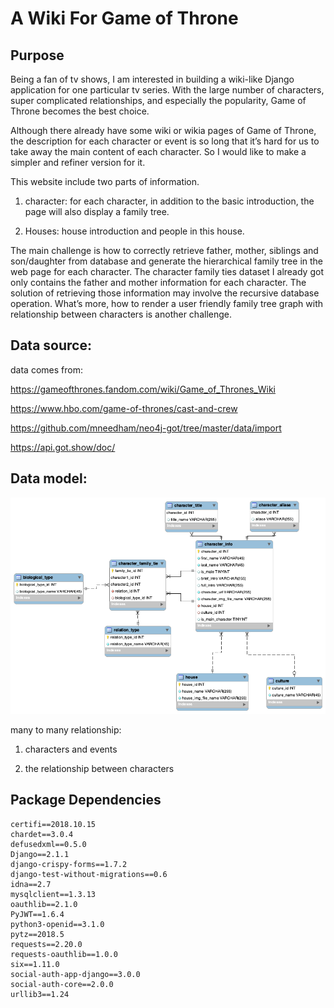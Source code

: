 # A Wiki For Game of Throne

## Purpose

Being a fan of tv shows, I am interested in building a wiki-like Django application for one particular tv series. With the large number of characters, super complicated relationships, and especially the popularity, Game of Throne becomes the best choice. 

Although there already have some wiki or wikia pages of Game of Throne, the description for each character or event is so long that it’s hard for us to take away the main content of each character. So I would like to make a simpler and refiner version for it.

This website include two parts of information. 

1. character: for each character, in addition to the basic introduction, the page will also display a family tree. 

2. Houses: house introduction and people in this house.


The main challenge is how to correctly retrieve father, mother, siblings and son/daughter from database and generate the hierarchical family tree in the web page for each character. The character family ties dataset I already got only contains the father and mother information for each character. The solution of retrieving those information may involve the recursive database operation. What’s more, how to render a user friendly family tree graph with relationship  between characters is another challenge.

## Data source: 

data comes from:

https://gameofthrones.fandom.com/wiki/Game_of_Thrones_Wiki

https://www.hbo.com/game-of-thrones/cast-and-crew

https://github.com/mneedham/neo4j-got/tree/master/data/import

https://api.got.show/doc/

## Data model:

![img](./static/img/data-model.png)

many to many relationship: 

1) characters and events 

2) the relationship between characters

## Package Dependencies

```
certifi==2018.10.15
chardet==3.0.4
defusedxml==0.5.0
Django==2.1.1
django-crispy-forms==1.7.2
django-test-without-migrations==0.6
idna==2.7
mysqlclient==1.3.13
oauthlib==2.1.0
PyJWT==1.6.4
python3-openid==3.1.0
pytz==2018.5
requests==2.20.0
requests-oauthlib==1.0.0
six==1.11.0
social-auth-app-django==3.0.0
social-auth-core==2.0.0
urllib3==1.24
```



